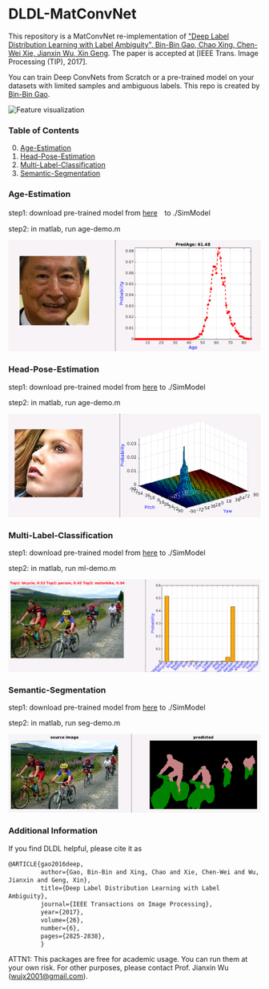 # DLDL-MatConvNet

This repository is a MatConvNet re-implementation of ["Deep Label Distribution Learning with Label Ambiguity", Bin-Bin Gao, Chao Xing, Chen-Wei Xie, Jianxin Wu, Xin Geng](https://doi.org/10.1109/TIP.2017.2689998). The paper is accepted at [IEEE Trans. Image Processing (TIP), 2017].

You can train Deep ConvNets from Scratch or a pre-trained model on your datasets with limited samples and ambiguous labels. This repo is created by [Bin-Bin Gao](http://lamda.nju.edu.cn/gaobb).

![Feature visualization](http://lamda.nju.edu.cn/gaobb/Projects/DLDL_files/DLDL_LD.png)


### Table of Contents
0. [Age-Estimation](#Age-Estimation)
0. [Head-Pose-Estimation](#Head-Pose-Estimation)
0. [Multi-Label-Classification](#Multi-Label-Classification)
0. [Semantic-Segmentation](#Semantic-Segmentation)

### Age-Estimation
step1: download pre-trained model from [here](https://pan.baidu.com/s/1jIpGy6U)　to ./SimModel

step2: in matlab, run age-demo.m

![result](./images/age-demo.png)

### Head-Pose-Estimation
step1: download pre-trained model from [here](https://pan.baidu.com/s/1jIOSuSA) to ./SimModel

step2: in matlab, run age-demo.m

![result](./images/pose-demo.png)

### Multi-Label-Classification
step1: download pre-trained model from [here](https://pan.baidu.com/s/1kV69uxL) to ./SimModel

step2: in matlab, run ml-demo.m

![result](./images/ml-demo.png)

### Semantic-Segmentation
step1: download pre-trained model from [here](https://pan.baidu.com/s/1pLUhK9P) to ./SimModel

step2: in matlab, run seg-demo.m

![result](./images/Seg-demo.png)

### Additional Information
If you find DLDL helpful, please cite it as
```
@ARTICLE{gao2016deep,
         author={Gao, Bin-Bin and Xing, Chao and Xie, Chen-Wei and Wu, Jianxin and Geng, Xin},
         title={Deep Label Distribution Learning with Label Ambiguity},
         journal={IEEE Transactions on Image Processing},
         year={2017},
         volume={26},
         number={6},
         pages={2825-2838}, 
         }
```

ATTN1: This packages are free for academic usage. You can run them at your own risk. For other
purposes, please contact Prof. Jianxin Wu (wujx2001@gmail.com).

